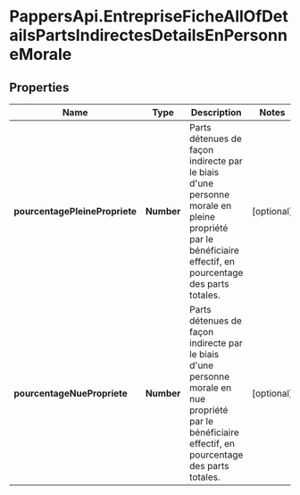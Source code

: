 # PappersApi.EntrepriseFicheAllOfDetailsPartsIndirectesDetailsEnPersonneMorale

## Properties

Name | Type | Description | Notes
------------ | ------------- | ------------- | -------------
**pourcentagePleinePropriete** | **Number** | Parts détenues de façon indirecte par le biais d&#39;une personne morale en pleine propriété par le bénéficiaire effectif, en pourcentage des parts totales. | [optional] 
**pourcentageNuePropriete** | **Number** | Parts détenues de façon indirecte par le biais d&#39;une personne morale en nue propriété par le bénéficiaire effectif, en pourcentage des parts totales. | [optional] 


